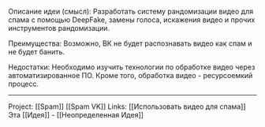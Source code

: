Описание идеи (смысл): Разработать систему рандомизации видео для спама с помощью DeepFake, замены голоса, искажения видео и прочих инструментов рандомизации. 

Преимущества: Возможно, ВК не будет распознавать видео как спам и не будет банить.  

Недостатки: Необходимо изучить технологии по обработке видео через автоматизированное ПО. Кроме того, обработка видео - ресурсоемкий процесс. 
___
Project: [[Spam]] [[Spam VK]]
Links: [[Использовать видео для спама]]
Эта [[Идея]] - [[Неопределенная Идея]]